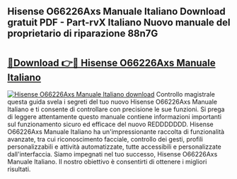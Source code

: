 ## Hisense O66226Axs Manuale Italiano Download gratuit PDF - Part-rvX Italiano Nuovo manuale del proprietario di riparazione 88n7G

# <h2><a href="http://dfe07a.blite.top/?on=Hisense+O66226Axs+Manuale+Italiano">🔗Download 👉🔴 Hisense O66226Axs Manuale Italiano</a></h2>

[![Hisense O66226Axs Manuale Italiano download](https://i.imgur.com/lujVjoI.png)](http://dfe07a.blite.top/?on=Hisense+O66226Axs+Manuale+Italiano)
Controllo magistrale questa guida svela i segreti del tuo nuovo Hisense O66226Axs Manuale Italiano e ti consente di controllare con precisione le sue funzioni. Si prega di leggere attentamente questo manuale contiene informazioni importanti sul funzionamento sicuro ed efficace del nuovo REDDDDDDD. Hisense O66226Axs Manuale Italiano ha un'impressionante raccolta di funzionalità avanzate, tra cui riconoscimento facciale, controllo dei gesti, profili personalizzabili e attività automatizzate, tutte accessibili e personalizzate dall'interfaccia. Siamo impegnati nel tuo successo, Hisense O66226Axs Manuale Italiano. Il nostro obiettivo è consentirti di ottenere i migliori risultati.
